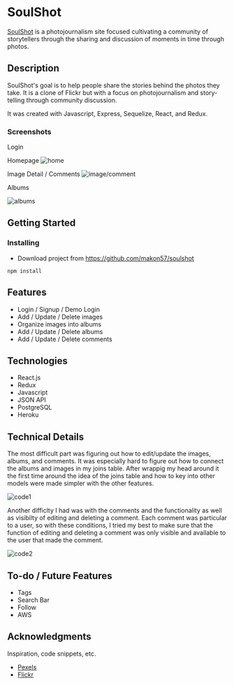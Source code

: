 # SoulShot

[SoulShot](https://soulshot.herokuapp.com/) is a photojournalism site focused cultivating a community of storytellers through the sharing and discussion of moments in time through photos.

## Description

SoulShot's goal is to help people share the stories behind the photos they take. It is a clone of Flickr but with a focus on photojournalism and story-telling through community discussion.

It was created with Javascript, Express, Sequelize, React, and Redux.

### Screenshots

Login

Homepage
![home](https://imgur.com/ZBuyJNZ)

Image Detail / Comments
![image/comment](https://imgur.com/l0tRN6e)

Albums

![albums](https://imgur.com/3t5QuSm)

## Getting Started

### Installing

* Download project from https://github.com/makon57/soulshot
```
npm install
```

## Features

* Login / Signup / Demo Login
* Add / Update / Delete images
* Organize images into albums
* Add / Update / Delete albums
* Add / Update / Delete comments

## Technologies

* React.js
* Redux
* Javascript
* JSON API
* PostgreSQL
* Heroku

## Technical Details

The most difficult part was figuring out how to edit/update the images, albums, and comments. It was especially hard to figure out how to connect the albums and images in my joins table. After wrappig my head around it the first time around the idea of the joins table and how to key into other models were made simpler with the other features.

![code1](https://imgur.com/uUnngwL)

Another difficlty I had was with the comments and the functionality as well as visibilty of editing and deleting a comment. Each comment was particular to a user, so with these conditions, I tried my best to make sure that the function of editing and deleting a comment was only visible and available to the user that made the comment. 

![code2](https://imgur.com/QdCUApc)

## To-do / Future Features

* Tags
* Search Bar
* Follow
* AWS

## Acknowledgments

Inspiration, code snippets, etc.
* [Pexels](https://www.pexels.com/)
* [Flickr](https://www.flickr.com/)
